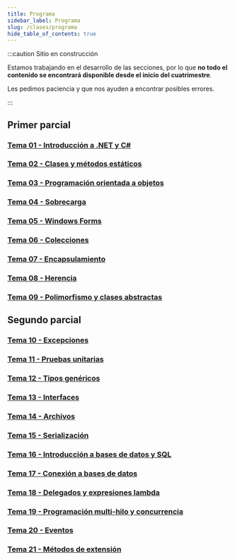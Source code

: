 ```yaml
---
title: Programa
sidebar_label: Programa
slug: /clases/programa
hide_table_of_contents: true
---
```


:::caution Sitio en construcción

Estamos trabajando en el desarrollo de las secciones, por lo que **no todo el contenido se encontrará disponible desde el inicio del cuatrimestre**.

Les pedimos paciencia y que nos ayuden a encontrar posibles errores.

:::

## Primer parcial
### [Tema 01 - Introducción a .NET y C#](./01-introduccion/indice.md)

### [Tema 02 - Clases y métodos estáticos](./02-estaticos/indice.md)

### [Tema 03 - Programación orientada a objetos](./03-objetos/indice.md)

### [Tema 04 - Sobrecarga](./04-sobrecarga/indice.md)

### [Tema 05 - Windows Forms](./05-forms/indice.md)

### [Tema 06 - Colecciones](./06-colecciones/indice.md)

### [Tema 07 - Encapsulamiento](./07-encapsulamiento/indice.md)

### [Tema 08 - Herencia](./08-herencia/indice.md)
 
### [Tema 09 - Polimorfismo y clases abstractas](./09-polimorfismo/indice.md)

## Segundo parcial
### [Tema 10 - Excepciones](./10-excepciones/indice.md)

### [Tema 11 - Pruebas unitarias](./11-testing/indice.md)

### [Tema 12 - Tipos genéricos](./12-generics/indice.md)

### [Tema 13 - Interfaces](./13-interfaces/indice.md)

### [Tema 14 - Archivos](./14-archivos/indice.md)

### [Tema 15 - Serialización](./15-serializacion/indice.md)

### [Tema 16 - Introducción a bases de datos y SQL](./16-sql/indice.md)

### [Tema 17 - Conexión a bases de datos](./17-databases/indice.md)

### [Tema 18 - Delegados y expresiones lambda](./18-delegados/indice.md)

### [Tema 19 - Programación multi-hilo y concurrencia](./19-concurrencia/indice.md)

### [Tema 20 - Eventos](./20-eventos/indice.md)

### [Tema 21 - Métodos de extensión](./21-otros/indice.md)

[//]: # "### [Tema Extra - Introducción a la programación web] (../01-introduccion/indice.md)"